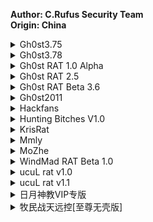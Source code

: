 <b>Author: C.Rufus Security Team</b><br>
<b>Origin: China</b><br>

<details>
  <summary>Gh0st3.75</summary>
  SocketFlag: 00000000<br>
  <img src="https://github.com/yuankong666/Ultimate-RAT-Collection/assets/128066597/0c6ac33f-458f-430c-9f96-7b2a5786f84b" alt="Gh0st3.75" />
</details>

<details>
  <summary>Gh0st3.78</summary>
  SocketFlag: A1CEA<br>
  <img src="https://github.com/yuankong666/Ultimate-RAT-Collection/assets/128066597/6c8afc7e-d602-449e-ab9b-76dd4936d0e7" alt="Gh0st3.78" />
</details>

<details>
  <summary>Gh0st RAT 1.0 Alpha</summary>
  SocketFlag: Gh0st<br>
  <img src="https://github.com/user-attachments/assets/beddd164-07b1-4a4a-a9ba-952a85c6d0c7" alt="Gh0st" />
</details>

<details>
  <summary>Gh0st RAT 2.5</summary>
  SocketFlag: Gh0st<br>
  <img src="https://github.com/user-attachments/assets/71ea3ee7-ba32-4b94-a9fd-323d1171fa35" alt="Gh0st" />
</details>

<details>
  <summary>Gh0st RAT Beta 3.6</summary>
  SocketFlag: Gh0st<br>
  <img src="https://github.com/yuankong666/Ultimate-RAT-Collection/assets/128066597/2b479326-68c1-4eb8-aa72-d29051de1c7c" alt="Gh0st" />
</details>

<details>
  <summary>Gh0st2011</summary>
  SocketFlag: Gh0st<br>  
  <img src="https://github.com/yuankong666/Ultimate-RAT-Collection/assets/128066597/e981e452-fee0-45b0-bf71-a9a50bfbb61c" alt="Gh0st2011" />
</details>

<details>
  <summary>Hackfans</summary>
  SocketFlag: FKJP3<br>
  <img src="https://github.com/yuankong666/Ultimate-RAT-Collection/assets/128066597/2990b29e-3f9b-4f31-8832-ea598b6ed45e" alt="Hackfans" />
</details>

<details>
  <summary>Hunting Bitches V1.0</summary>
  SocketFlag: FWKJG (Actually FWKJGH, but gets cut off)<br>
  <img src="https://github.com/yuankong666/Ultimate-RAT-Collection/assets/128066597/4a0d2c5a-228d-4721-b9fc-65ce3d9c8a90" alt="HB" />
</details>

<details>
  <summary>KrisRat</summary>
  SocketFlag: KrisR (Actually KrisRat, but gets cut off)<br>
  <img src="https://github.com/yuankong666/Ultimate-RAT-Collection/assets/128066597/8423ea5c-c59e-42c0-95d5-9974b7c1fd6b" alt="KrisRat" />
  Trivia:<br>
  This variant includes 'Chat' function and was covered in an AVG Signal Blog in 2016!<br>
  https://www.avg.com/en/signal/chatted-hacker-virus<br>
  <img src="https://github.com/yuankong666/Ultimate-RAT-Collection/assets/128066597/c704f586-9649-4e48-a347-c9c332c1357b" alt="1" /> <br>
  <img src="https://github.com/yuankong666/Ultimate-RAT-Collection/assets/128066597/3e74e43b-a2b3-48e6-9533-c6418a6f7aa2" alt="2" /> <br>
</details>

<details>
  <summary>Mmly</summary>
  SocketFlag: Shado<br>
  <img src="https://github.com/user-attachments/assets/4739143d-345e-4ba3-bb7a-d01d28f76a9f" alt="Mmly" />
</details>

<details>
  <summary>MoZhe</summary>
  SocketFlag: MoZhe<br>
  <img src="https://github.com/yuankong666/Ultimate-RAT-Collection/assets/128066597/dafc42cb-7e61-426f-8062-e5822bbe2a30" alt="MoZhe" />
</details>

<details>
  <summary>WindMad RAT Beta 1.0</summary>
  SocketFlag: Heart<br>
  <img src="https://github.com/yuankong666/Ultimate-RAT-Collection/assets/128066597/5ae45400-5a7e-4b4b-98f5-d935de9bf937" alt="WindMad" />
</details>

<details>
  <summary>ucuL rat v1.0</summary>
  SocketFlag: Gh0st<br>
  <img src="https://github.com/user-attachments/assets/c179c3bf-9bf0-4f65-8fb8-ec368107ce45" alt="UcuL" />
</details>

<details>
  <summary>ucuL rat v1.1</summary>
  SocketFlag: KrisR (Actually KrisRat, but gets cut off)<br>
  <img src="https://github.com/user-attachments/assets/b7a0a831-a150-4be0-82bd-6b138f41fb4a" alt="UcuL" />
</details>

<details>
  <summary>日月神教VIP专版</summary>
  SocketFlag: whmhl<br>
  <img src="https://github.com/yuankong666/Ultimate-RAT-Collection/assets/128066597/c2170a2d-b5e4-4062-a231-55e2427c1665" alt="VIP" />
</details>

<details>
  <summary>牧民战天远控[至尊无壳版]</summary>
  SocketFlag: OXXMM<br>
  <img src="https://github.com/user-attachments/assets/4c48605a-d28e-4ee0-8005-fc5fef1b6217" alt="VIP" />
</details>
